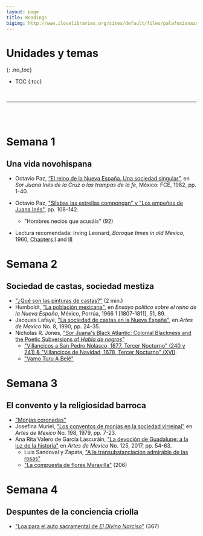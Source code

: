 ```yaml
---
layout: page
title: Readings
bigimg: http://www.ilovelibraries.org/sites/default/files/palafoxianazoom.png
---
```


# Unidades y temas
{: .no_toc}

* TOC
{:toc}

<br>
<hr>
<br>
<br>

# Semana 1 

## Una vida novohispana

- Octavio Paz, [“El reino de la Nueva España. Una sociedad singular”](https://bushare-my.sharepoint.com/:b:/g/personal/dhcg_bu_edu/EfPDFZ22JN5OpIJZlNWEVdgBwX1Npk9AGaqQUjbTT6AtUA?e=TZ3UOK), en *Sor Juana Inés de la Cruz o las trampas de la fe*, México: FCE, 1982, pp. 1-40.
- Octavio Paz, ["Sílabas las estrellas compongan" y "Los empeños de Juana Inés"](https://bushare-my.sharepoint.com/:b:/g/personal/dhcg_bu_edu/ESQjtjzKqsJKioFrw934OUEB2UDOOHB32vfJTy_bm_NxUw?e=oswUTL), pp. 108-142.
    - <i class="fas fa-feather"></i> "Hombres necios que acusáis" (92)

- Lectura recomendada: Irving Leonard, *Baroque times in old Mexico*, 1960,  [Chapters I](https://bushare-my.sharepoint.com/:b:/g/personal/dhcg_bu_edu/EXYHh3nvYPdIgGyeMfob2CcBA9YmZCfgVkuYygoVd045sg?e=3gwhIJ) and [III](https://bushare-my.sharepoint.com/:b:/g/personal/dhcg_bu_edu/EWXJZa2EhdpEr_EyR3UmjYoBJO8_0HxdJB2tXCZBDYkJUw?e=Z1mkWf)

# Semana 2
## Sociedad de castas, sociedad mestiza

- <i class="fab fa-youtube"></i> ["¿Qué son las pinturas de castas?"](https://youtu.be/yk6fAcqfvEk) (2 min.)
- Humboldt, ["La población mexicana"](), en *Ensayo político sobre el reino de la Nueva España*, México, Porrúa, 1966 1
[1807-1811], 51, 89.
- Jacques Lafaye, ["La sociedad de castas en la Nueva España"]( http://ezproxy.bu.edu/login?url=https://www.jstor.org/stable/24326827 ), en *Artes de Mexico* No. 8, 1990, pp. 24-35.
- Nicholas R. Jones, ["Sor Juana's Black Atlantic: Colonial Blackness and the Poetic Subversions of *Habla de negros*"](https://www.google.com/url?sa=t&rct=j&q=&esrc=s&source=web&cd=&ved=2ahUKEwi6mZj_1Mj1AhVQjYkEHW2DBFEQFnoECAcQAQ&url=https%3A%2F%2Fmuse.jhu.edu%2Farticle%2F700593%2Fpdf&usg=AOvVaw2g2W-vGpRPSPx_IM__asF9)
    - <i class="fas fa-feather"></i> ["Villancicos a San Pedro Nolasco, 1677. Tercer Nocturno" (240 y 241) & "Villancicos de Navidad, 1678, Tercer Nocturno" (XVI)](https://bushare-my.sharepoint.com/:b:/g/personal/dhcg_bu_edu/EWS__NEJc8xEm-SK5HYAHuIBZaQwZHn2jaBVZFzwRJ4_Zg?e=gj91Xk). 
    - <i class="fas fa-music"></i> ["Vamo Turu A Belé"](https://youtu.be/mZc_OmGwaxg)

# Semana 3
## El convento y la religiosidad barroca

- <i class="fab fa-youtube"></i> ["Monjas coronadas"](https://youtu.be/wnylNhdtx-Q)
- Josefina Muriel, ["Los conventos de monjas en la sociedad virreinal"](https://bushare-my.sharepoint.com/:b:/g/personal/dhcg_bu_edu/EYgRw9KflY9AjyJXAV6PZF4BtIw_uZdXvMPa48A0DfrtXg?e=aE1I0I) en *Artes de Mexico* No. 198, 1979, pp. 7-23.
-  Ana Rita Valero de García Lascuráin, ["La devoción de Guadalupe: a la luz de la historia"]() en *Artes de Mexico* No. 125, 2017, pp. 54-63. 
    - <i class="fas fa-feather"></i> Luis Sandoval y Zapata, ["A la transubstanciación admirable de las rosas"]()
    - <i class="fas fa-feather"></i> ["La compuesta de flores Maravilla"]() (206)

# Semana 4
## Despuntes de la conciencia criolla

- <i class="fas fa-feather"></i> ["Loa para el auto sacramental de *El Divino Narciso*"]() (367)

